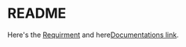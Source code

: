 # README

Here's the [Requirment](https://github.com/bilaldevaslam/snpt-backend-test/blob/main/Snapppt%20Code%20Test%20-%20Back-end.pdf) and here[Documentations link](https://github.com/bilaldevaslam/snpt-backend-test/blob/main/Snapppt%20Programmer%20Assesment%20ReadMe.pdf).